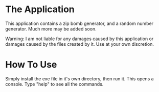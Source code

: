 # The Application
This application contains a zip bomb generator, and a random number generator. Much more may be added soon.

Warning: I am not liable for any damages caused by this application or damages caused by the files created by it. Use at your own discretion. 

# How To Use
Simply install the exe file in it's own directory, then run it. This opens a console. Type "help" to see all the commands.
